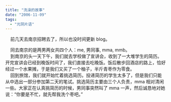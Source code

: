 ```yaml
---
title: "洗澡的故事"
date: "2006-11-09"
tags: 
  - "光阴片语"
---
```


    前几天去南京招聘去了，所以也没时间更新 blog。

    同去南京的是两男两女共四个人：me, 男同事, mma, mmb。  
    到南京的头一天下午，我们就去学校做了宣讲会，收到了一大堆学生的简历。开完宣讲会已经到晚饭时间了，我们直接去吃晚饭。饭后散步回酒店的路上，恰好经过一个水果摊，于是我们又买了一个柚子，半斤青枣作为零食。  
    回到旅馆，我们就开始忙着挑选简历。投递简历的学生太多了，但是我们只能从中选出一部分参加第二天的笔试。挑选简历主要由三个人负责，mma 相对清闲一些。大家正在认真挑简历的时候，男同事突然叫了 mma 一声，然后诚恳地对她说：“你要是不忙，就先帮我洗个枣吧。”
